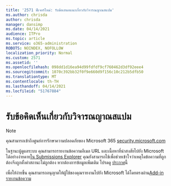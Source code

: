 ```yaml
---
title: '2571 ฟีเจอร์ใหม่: รับข้อเสนอแนะเกี่ยวกับวิจารณญาณสแปม'
ms.author: chrisda
author: chrisda
manager: dansimp
ms.date: 04/14/2021
audience: ITPro
ms.topic: article
ms.service: o365-administration
ROBOTS: NOINDEX, NOFOLLOW
localization_priority: Normal
ms.custom: 2571
ms.assetid: ''
ms.openlocfilehash: 098dd1d16ea94d99fdfdf9cf760462d3df92eee4
ms.sourcegitcommit: 1070c392bb32f0f9e660d9f156c10c212b5dfb50
ms.translationtype: MT
ms.contentlocale: th-TH
ms.lasthandoff: 04/14/2021
ms.locfileid: "51767884"
---
```

# <a name="get-feedback-about-spam-judgments"></a>รับข้อคิดเห็นเกี่ยวกับวิจารณญาณสแปม

> [!NOTE]
> คุณสามารถเข้าถึงศูนย์การรักษาความปลอดภัยของ Microsoft 365 [security.microsoft.com](https://security.microsoft.com)

ในฐานะผู้ดูแลระบบ คุณสามารถรายงานข้อความอีเมล URL และเนื้อหาที่น่าสงสัยไปยัง Microsoft ได้อย่างง่ายดาย[ใน Submissions Explorer](https://security.microsoft.com/reportsubmission) คุณยังสามารถใช้เพื่อช่วยเข้าใจว่าเหตุใดข้อความที่ถูกต้องจึงถูกตั้งค่าสถานะไม่ถูกต้อง หากต้องการข้อมูลเพิ่มเติม โปรดดู [ประกาศ](https://techcommunity.microsoft.com/t5/Security-Privacy-and-Compliance/Empower-security-teams-to-easily-report-suspicious-emails-amp/ba-p/752622)นี้

เพื่อให้ง่ายขึ้น คุณสามารถอนุญาตให้ผู้ใช้ของคุณรายงานไปยัง Microsoft ได้โดยตรงผ่าน[Add-in รายงานข้อความ](https://appsource.microsoft.com/product/office/WA104381180?src=office&tab=Overview)

